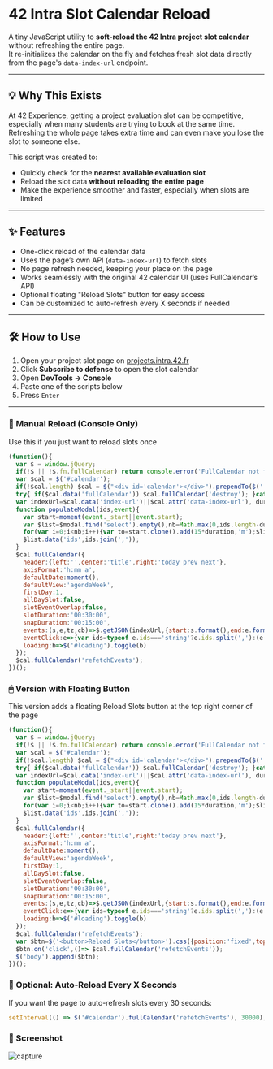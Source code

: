 # 42 Intra Slot Calendar Reload

A tiny JavaScript utility to **soft-reload the 42 Intra project slot calendar** without refreshing the entire page.  
It re-initializes the calendar on the fly and fetches fresh slot data directly from the page's `data-index-url` endpoint.

---

## 💡 Why This Exists

At 42 Experience, getting a project evaluation slot can be competitive, especially when many students are trying to book at the same time.
Refreshing the whole page takes extra time and can even make you lose the slot to someone else.  

This script was created to:

- Quickly check for the **nearest available evaluation slot**
- Reload the slot data **without reloading the entire page**
- Make the experience smoother and faster, especially when slots are limited

---

## ✨ Features

- One-click reload of the calendar data
- Uses the page’s own API (`data-index-url`) to fetch slots
- No page refresh needed, keeping your place on the page
- Works seamlessly with the original 42 calendar UI (uses FullCalendar’s API)
- Optional floating "Reload Slots" button for easy access
- Can be customized to auto-refresh every X seconds if needed

---

## 🛠 How to Use

1. Open your project slot page on [projects.intra.42.fr](https://projects.intra.42.fr)
2. Click **Subscribe to defense** to open the slot calendar
3. Open **DevTools → Console**
4. Paste one of the scripts below
5. Press `Enter`

---

### 🔄 Manual Reload (Console Only)

Use this if you just want to reload slots once

```js
(function(){
  var $ = window.jQuery;
  if(!$ || !$.fn.fullCalendar) return console.error('FullCalendar not found');
  var $cal = $('#calendar');
  if(!$cal.length) $cal = $("<div id='calendar'></div>").prependTo($('.container-item').length?'.container-item':'body');
  try{ if($cal.data('fullCalendar')) $cal.fullCalendar('destroy'); }catch(e){}
  var indexUrl=$cal.data('index-url')||$cal.attr('data-index-url'), duration=parseInt($cal.data('duration')||1,10)||1, $modal=$('#slotSelectionModalContainer');
  function populateModal(ids,event){
    var start=moment(event._start||event.start);
    var $list=$modal.find('select').empty(),nb=Math.max(0,ids.length-duration+1);
    for(var i=0;i<nb;i++){var to=start.clone().add(15*duration,'m');$list.append($('<option>').val(i).text('From '+start.format('LT')+' to '+to.format('LT')));start.subtract((duration-1)*15,'m');}
    $list.data('ids',ids.join(','));
  }
  $cal.fullCalendar({
    header:{left:'',center:'title',right:'today prev next'},
    axisFormat:'h:mm a',
    defaultDate:moment(),
    defaultView:'agendaWeek',
    firstDay:1,
    allDaySlot:false,
    slotEventOverlap:false,
    slotDuration:'00:30:00',
    snapDuration:'00:15:00',
    events:(s,e,tz,cb)=>$.getJSON(indexUrl,{start:s.format(),end:e.format()}).done(cb).fail(()=>cb([])),
    eventClick:e=>{var ids=typeof e.ids==='string'?e.ids.split(','):(e.ids||(e.id?[e.id]:[]));populateModal(ids,e);$modal.modal('show');},
    loading:b=>$('#loading').toggle(b)
  });
  $cal.fullCalendar('refetchEvents');
})();
```

### 🖱 Version with Floating Button

This version adds a floating Reload Slots button at the top right corner of the page

```js
(function(){
  var $ = window.jQuery;
  if(!$ || !$.fn.fullCalendar) return console.error('FullCalendar not found');
  var $cal = $('#calendar');
  if(!$cal.length) $cal = $("<div id='calendar'></div>").prependTo($('.container-item').length?'.container-item':'body');
  try{ if($cal.data('fullCalendar')) $cal.fullCalendar('destroy'); }catch(e){}
  var indexUrl=$cal.data('index-url')||$cal.attr('data-index-url'), duration=parseInt($cal.data('duration')||1,10)||1, $modal=$('#slotSelectionModalContainer');
  function populateModal(ids,event){
    var start=moment(event._start||event.start);
    var $list=$modal.find('select').empty(),nb=Math.max(0,ids.length-duration+1);
    for(var i=0;i<nb;i++){var to=start.clone().add(15*duration,'m');$list.append($('<option>').val(i).text('From '+start.format('LT')+' to '+to.format('LT')));start.subtract((duration-1)*15,'m');}
    $list.data('ids',ids.join(','));
  }
  $cal.fullCalendar({
    header:{left:'',center:'title',right:'today prev next'},
    axisFormat:'h:mm a',
    defaultDate:moment(),
    defaultView:'agendaWeek',
    firstDay:1,
    allDaySlot:false,
    slotEventOverlap:false,
    slotDuration:'00:30:00',
    snapDuration:'00:15:00',
    events:(s,e,tz,cb)=>$.getJSON(indexUrl,{start:s.format(),end:e.format()}).done(cb).fail(()=>cb([])),
    eventClick:e=>{var ids=typeof e.ids==='string'?e.ids.split(','):(e.ids||(e.id?[e.id]:[]));populateModal(ids,e);$modal.modal('show');},
    loading:b=>$('#loading').toggle(b)
  });
  $cal.fullCalendar('refetchEvents');
  var $btn=$('<button>Reload Slots</button>').css({position:'fixed',top:'10px',right:'10px',zIndex:9999,padding:'6px 12px',border:'none',borderRadius:'6px',background:'#4CAF50',color:'#fff',cursor:'pointer'});
  $btn.on('click',()=> $cal.fullCalendar('refetchEvents'));
  $('body').append($btn);
})();
```

### 🚀 Optional: Auto-Reload Every X Seconds

If you want the page to auto-refresh slots every 30 seconds:

```js
setInterval(() => $('#calendar').fullCalendar('refetchEvents'), 30000);
```

### 📸 Screenshot
![capture](https://github.com/txasw/42SSR/blob/main/capture.gif)